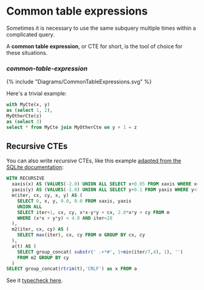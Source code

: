 # Common table expressions

Sometimes it is necessary to use the same subquery multiple times within a
complicated query.

A **common table expression**, or CTE for short, is the tool of choice for these
situations.

### _common-table-expression_

{% include "Diagrams/CommonTableExpressions.svg" %}

Here's a trivial example:

```sql
with MyCte(x, y)
as (select 1, 2),
MyOtherCte(z)
as (select 3)
select * from MyCte join MyOtherCte on y + 1 = z
```

## Recursive CTEs

You can also write _recursive_ CTEs, like this example [adapted from the SQLite
documentation](https://sqlite.org/lang_with.html):

```sql
WITH RECURSIVE
  xaxis(x) AS (VALUES(-2.0) UNION ALL SELECT x+0.05 FROM xaxis WHERE x<1.2),
  yaxis(y) AS (VALUES(-1.0) UNION ALL SELECT y+0.1 FROM yaxis WHERE y<1.0),
  m(iter, cx, cy, x, y) AS (
    SELECT 0, x, y, 0.0, 0.0 FROM xaxis, yaxis
    UNION ALL
    SELECT iter+1, cx, cy, x*x-y*y + cx, 2.0*x*y + cy FROM m
    WHERE (x*x + y*y) < 4.0 AND iter<28
  ),
  m2(iter, cx, cy) AS (
    SELECT max(iter), cx, cy FROM m GROUP BY cx, cy
  ),
  a(t) AS (
    SELECT group_concat( substr(' .+*#', 1+min(iter/7,4), 1), '')
    FROM m2 GROUP BY cy
  )
SELECT group_concat(rtrim(t),'CRLF') as x FROM a
```

See it [typecheck
here](http://rzsql.net/#7B68353227CCB1A78FEA0172676CE5F3A208C1FA).